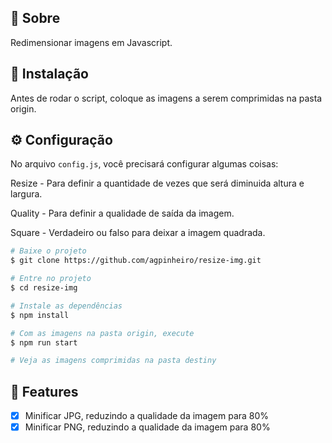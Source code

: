 ## 📃 Sobre
Redimensionar imagens em Javascript.

## 🔨 Instalação
Antes de rodar o script, coloque as imagens a serem comprimidas na pasta origin.

## ⚙️ Configuração
No arquivo `config.js`, você precisará configurar algumas coisas:

Resize - Para definir a quantidade de vezes que será diminuida altura e largura.

Quality - Para definir a qualidade de saída da imagem.

Square - Verdadeiro ou falso para deixar a imagem quadrada.


```bash
# Baixe o projeto
$ git clone https://github.com/agpinheiro/resize-img.git

# Entre no projeto
$ cd resize-img

# Instale as dependências 
$ npm install

# Com as imagens na pasta origin, execute
$ npm run start

# Veja as imagens comprimidas na pasta destiny


```

## 🎯 Features
- [X] Minificar JPG, reduzindo a qualidade da imagem para 80%
- [X] Minificar PNG, reduzindo a qualidade da imagem para 80%
